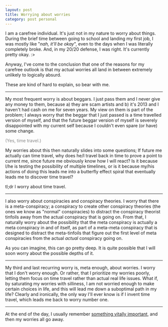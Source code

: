 ```yaml
---
layout: post
title: Worrying about worries
category: post personal
---
```


I am a carefree individual.  It's just not in my nature to worry about things.
During the brief time between going to school and landing my first job, I was
mostly like "*nah, it'll be okay*", even to the days when I was literally
completely broke.  And, in my 20/20 defense, I was right.  It's currently
pretty okay.  :&gt;

Anyway, I've come to the conclusion that one of the reasons for my carefree
outlook is that my actual worries all land in between extremely unlikely to
logically absurd.

These are kind of hard to explain, so bear with me.

---

My most frequent worry is about beggars.  I just pass them and I never give any
money to them, because a) they are scam artists and b) it's 2013 and I haven't
had cash on me for seven years.  My view on them is part of the problem;
I always worry that the beggar that I just passed is a time travelled
version of myself, and that the future beggar version of myself is severely
disappointed with my current self because I couldn't even spare (or have) some
change.

<span style='color: #888;'>(Yes, time travel.)</span>

My worries about this then naturally slides into some questions; If future me
actually can time travel, why does he/I travel back in time to prove a point to
current me, since future me obviously know how I will react?  Is it because
I/he is testing the possibility of multiple timelines, or is it because my/his
actions of doing this leads me into a butterfly effect spiral that eventually
leads me to discover time travel?

tl;dr I worry about time travel.

---

I also worry about conspiracies and conspiracy theories.  I worry that there is
a meta-conspiracy; a conspiracy to create other conspiracy theories (the ones
we know as "normal" conspiracies) to distract the conspiracy theorist tinfoils
away from the actual conspiracy that is going on.  From that, I naturally worry
about the possibility that the meta conspiracy is actually a meta conspiracy in
and of itself, as part of a meta-meta conspiracy that is designed to distract
the meta-tinfoils that figure out the first level of meta conspiracies from the
actual *actual* conspiracy going on.

As you can imagine, this can go pretty deep.  It is quite possible that I will
soon worry about the possible depths of it.

---

My third and last recurring worry is, meta enough, about worries.  I worry that
I don't worry enough.  Or rather, that I prioritize my worries poorly, letting
them focus on time travel rather than actual real life issues.  What if, by
saturating my worries with silliness, I am not worried enough to make certain
choices in life, and this will lead me down a suboptimal path in my life?
Clearly and ironically, the only way I'll ever know is if I invent time travel,
which leads me back to worry number one.

---

At the end of the day, I usually remember [something vitally important][hm],
and then my worries all go away.

[hm]: http://www.youtube.com/watch?v=xB5ceAruYrI
